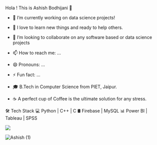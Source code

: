 Hola ! This is Ashish Bodhijani 👋

- 🔭 I’m currently working on data science projects!            
- 🌱 I love to learn new things and ready to help others.
- 👯 I’m looking to collaborate on any software based or data science projects

- 📫 How to reach me: ...
- 😄 Pronouns: ...
- ⚡ Fun fact: ...
- 🎓 B.Tech in Computer Science from PIET, Jaipur.
- ☕ A perfect cup of Coffee is the ultimate solution for any stress.


🛠 Tech Stack
💻   Python | C++ | C
🛢   Firebase | MySQL 
📊   Power BI | Tableau | SPSS


<img src = "https://github-readme-stats.vercel.app/api?username=aahevolution&&show_icons=true&title_color=#D5D4DF&icon_color=bb2acf&text_color=daf7dc&bg_color=151515">



![Ashish (1)](https://user-images.githubusercontent.com/38393410/149876133-7271a6d1-58b6-4421-a4bd-7f8792b1bbe5.png)


